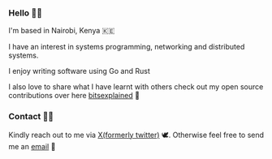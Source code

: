 ### Hello 👋🏾

I'm based in Nairobi, Kenya 🇰🇪

I have an interest in systems programming, networking and distributed systems.

I enjoy writing software using Go and Rust

I also love to share what I have learnt with others check out my open source contributions over here [bitsexplained] 🌱



### Contact 🤙🏾

Kindly reach out to me via [X(formerly twitter)] 🕊️. Otherwise feel free to send
me an [email] 📮

[email]: mailto:muathe.ndirangu@gmail.com
[X(formerly twitter)]: https://twitter.com/MuatheNdirangu
[bitsexplained]: https://github.com/bitsexplained

